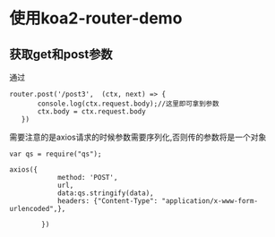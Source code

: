 # 使用koa2-router-demo
## 获取get和post参数
通过
```
router.post('/post3',  (ctx, next) => {
       console.log(ctx.request.body);//这里即可拿到参数
       ctx.body = ctx.request.body
   })

```
需要注意的是axios请求的时候参数需要序列化,否则传的参数将是一个对象
    
```
var qs = require("qs");

axios({
            method: 'POST',
            url,
            data:qs.stringify(data),
            headers: {"Content-Type": "application/x-www-form-urlencoded",},

        })

```
